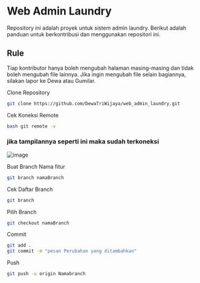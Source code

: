 # Web Admin Laundry

Repository ini adalah proyek untuk sistem admin laundry. Berikut adalah panduan untuk berkontribusi dan menggunakan repositori ini.

## Rule
Tiap kontributor hanya boleh mengubah halaman masing-masing dan tidak boleh mengubah file lainnya. Jika ingin mengubah file selain bagiannya, silakan lapor ke Dewa atau Gumilar.

Clone Repository

```bash
git clone https://github.com/DewaTriWijaya/web_admin_laundry.git
```

Cek Koneksi Remote
```bash
bash git remote -v
```
### jika tampilannya seperti ini maka sudah terkoneksi
![image](https://github.com/user-attachments/assets/34277a95-0e70-4f3a-8f21-31905dbbd724)


Buat Branch Nama fitur
```bash
git branch namaBranch
```

Cek Daftar Branch
```bash
git branch
```

Pilih Branch
```bash
git checkout namaBranch
```

Commit
```bash
git add .
git commit -m "pesan Perubahan yang ditambahkan"
```

Push
```bash
git push -u origin Namabranch
```
